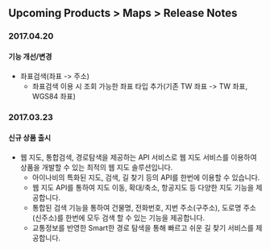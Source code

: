 ## Upcoming Products > Maps > Release Notes

### 2017.04.20
#### 기능 개선/변경
* 좌표검색(좌표 -> 주소)
	* 좌표검색 이용 시 조회 가능한 좌표 타입 추가(기존 TW 좌표 -> TW 좌표, WGS84 좌표)

### 2017.03.23
#### 신규 상품 출시
* 웹 지도, 통합검색, 경로탐색을 제공하는 API 서비스로 웹 지도 서비스를 이용하여 상품을 개발할 수 있는 최적의 웹 지도 솔루션입니다.
    * 아이나비의 특화된 지도, 검색, 길 찾기 등의 API를 한번에 이용할 수 있습니다.
    * 웹 지도 API를 통하여 지도 이동, 확대/축소, 항공지도 등 다양한 지도 기능을 제공합니다.
    * 통합된 검색 기능을 통하여 건물명, 전화번호, 지번 주소(구주소), 도로명 주소(신주소)를 한번에 모두 검색 할 수 있는 기능을 제공합니다.
    * 교통정보를 반영한 Smart한 경로 탐색을 통해 빠르고 쉬운 길 찾기 서비스를 제공합니다.
